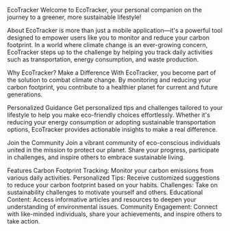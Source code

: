EcoTracker
Welcome to EcoTracker, your personal companion on the journey to a greener, more sustainable lifestyle!

About
EcoTracker is more than just a mobile application—it's a powerful tool designed to empower users like you to monitor and reduce your carbon footprint. In a world where climate change is an ever-growing concern, EcoTracker steps up to the challenge by helping you track daily activities such as transportation, energy consumption, and waste production.

Why EcoTracker?
Make a Difference
With EcoTracker, you become part of the solution to combat climate change. By monitoring and reducing your carbon footprint, you contribute to a healthier planet for current and future generations.

Personalized Guidance
Get personalized tips and challenges tailored to your lifestyle to help you make eco-friendly choices effortlessly. Whether it's reducing your energy consumption or adopting sustainable transportation options, EcoTracker provides actionable insights to make a real difference.

Join the Community
Join a vibrant community of eco-conscious individuals united in the mission to protect our planet. Share your progress, participate in challenges, and inspire others to embrace sustainable living.

Features
Carbon Footprint Tracking: Monitor your carbon emissions from various daily activities.
Personalized Tips: Receive customized suggestions to reduce your carbon footprint based on your habits.
Challenges: Take on sustainability challenges to motivate yourself and others.
Educational Content: Access informative articles and resources to deepen your understanding of environmental issues.
Community Engagement: Connect with like-minded individuals, share your achievements, and inspire others to take action.